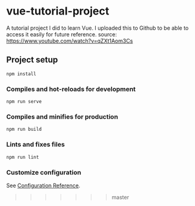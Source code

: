 # vue-tutorial-project
A tutorial project I did to learn Vue. I uploaded this to Github to be able to access it easily for future reference. source: https://www.youtube.com/watch?v=qZXt1Aom3Cs


## Project setup
```
npm install
```

### Compiles and hot-reloads for development
```
npm run serve
```

### Compiles and minifies for production
```
npm run build
```

### Lints and fixes files
```
npm run lint
```

### Customize configuration
See [Configuration Reference](https://cli.vuejs.org/config/).
>>>>>>> master
